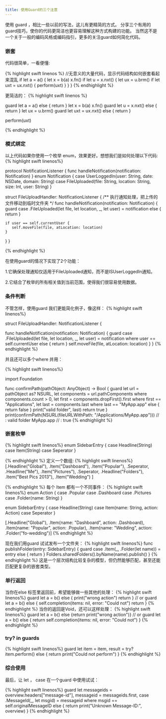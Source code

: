 ```yaml
---
title: 使用Guard的三个注意
---
```

使用 guard ，相比一些以前的写法，这儿有更精简的方式。
分享三个有用的guard技巧，使你的代码更简洁也更容易理解这种方式构建的功能。
当然这不是一个关于一般的编码风格或编码指引，更多的关注guard如何简化代码。

###  嵌套

代码很简单，一看便懂:

{% highlight swift linenos %}
//无意义的大量代码，显示代码结构如何嵌套看起来混乱
if let a = a() {
  let x = b(a)
  x.fn()
  if let u = x.nxt() {
    let ux = u.brm()
    if let uxt = ux.nxt() {
       perform(uxt)
    }
  }
}
{% endhighlight %}

更简洁的：
 {% highlight swift linenos %}

guard let a = a() else { return }
let x = b(a)
x.fn()
guard let u = x.nxt() else { return }
let ux = u.brm()
guard let uxt = ux.nxt() else { return }

perform(uxt)

{% endhighlight %}


###  模式绑定
以上代码如果你使用一个枚举 enum，效果更好。想想我们是如何处理以下代码:
{% highlight swift  linenos%}

protocol NotificationListener {
  func handleNotification(notification: Notification)
}
enum Notification {
  case UserLoggedIn(user: String, date: NSDate, domain: String)
  case FileUploaded(file: String, location: String, size: Int, user: String)
}

struct FileUploadHandler: NotificationListener {
  /**
    执行通知处理，把上传的文件移动到临时文件夹
  */
  func handleNotification(notification: Notification) {
    guard case .FileUploaded(let file, let location, _, let user) = notification
    else { return }

    if user == self.currentUser {
       self.moveFile(file, atLocation: location)
    }
  }
}

{% endhighlight %}

在使用guard的情况下实现了2个功能：

1.它确保处理通知仅适用于FileUploaded通知，而不是ISUserLoggedIn通知。

2.它结合了枚举的所有相关值到当前范围，使得我们很容易使用数据。


### 条件判断
不管怎样，使用guard 我们更能简化例子，像这样：
{% highlight swift  linenos%}

struct FileUploadHandler: NotificationListener {

  func handleNotification(notification: Notification) {
    guard case .FileUploaded(let file, let location, _, let user) = notification
    where user == self.currentUser
    else { return }
    self.moveFile(file, atLocation: location)
  }
}
{% endhighlight %}


并且还可以多个where 并用：

{% highlight swift  linenos%}

import Foundation

func confirmPath(pathObject: AnyObject) -> Bool {
  guard let url = pathObject as? NSURL,
  let components = url.pathComponents
    where components.count > 0,
  let first = components.dropFirst().first
    where first == "Applications",
  let last = components.last
    where last == "MyApp.app"
  else { return false }
  print("valid folder", last)
  return true
}
print(confirmPath(NSURL(fileURLWithPath: "/Applications/MyApp.app")))
// : valid folder MyApp.app
// : true
{% endhighlight %}


### 嵌套枚举

{% highlight swift  linenos%}
    enum SidebarEntry {
        case Headline(String)
        case Item(String)
        case Seperator
    }
    
{% endhighlight %}
定义一个数组:
{% highlight swift  linenos%}
    [.Headline("Global"),
        .Item("Dashboard"),
        .Item("Popular"),
        .Seperator,
        .Headline("Me"),
        .Item("Pictures"),
         .Seperator,
         .Headline("Folders"),
         .Item("Best Pics 2013"),
        .Item("Wedding")
    ]
    
{% endhighlight %}
每个 Item 都有一个不同事件：
{% highlight swift  linenos%}
enum Action {
  case .Popular
  case .Dashboard
  case .Pictures
  case .Folder(name: String)
}

enum SidebarEntry {
  case Headline(String)
  case Item(name: String, action: Action)
  case Seperator
}

[.Headline("Global"),
 .Item(name: "Dashboard", action: .Dashboard),
 .Item(name: "Popular", action: .Popular),
 .Item(name: "Wedding", action: .Folder("fo-wedding")]
{% endhighlight %}

现在我们用guard 试试发布一个文件夹：
{% highlight swift  linenos%}
func publishFolder(entry: SidebarEntry)  {
  guard case .Item(_, .Folder(let name)) = entry 
  else { return }
  Folders.sharedFolders().byName(name).publish()
}
{% endhighlight %}
这是一个层次结构比较复杂的模型，但仍然能够匹配，甚至还能匹配更复杂的嵌套类型。

### 单行返回
当你在else 标签里返回前，希望能够做一些其他的处理：
{% highlight swift  linenos%}
guard let a = b() else {
   print("wrong action")
   return
}
// or
guard let a = b() else {
   self.completion(items: nil, error: "Could not")
   return
}
{% endhighlight %}
当你的返回是Void，还可以这样处理：
{% highlight swift  linenos%}
guard let a = b() else {return print("wrong action")}
// or
guard let a = b() else {
   return self.completion(items: nil, error: "Could not")
}
{% endhighlight %}

### try? in guards
{% highlight swift  linenos%}
guard let item = item,
   result = try? item.perform()
else { return print("Could not perform") }
{% endhighlight %}

### 综合使用

最后，让 let ， case 在一个guard 中使用试试：

{% highlight swift  linenos%}
guard let messageids = overview.headers["message-id"],
    messageid = messageids.first,
    case .MessageId(_, let msgid) = messageid
    where msgid == self.originalMessageID
    else { return print("Unknown Message-ID:", overview) }
{% endhighlight %}